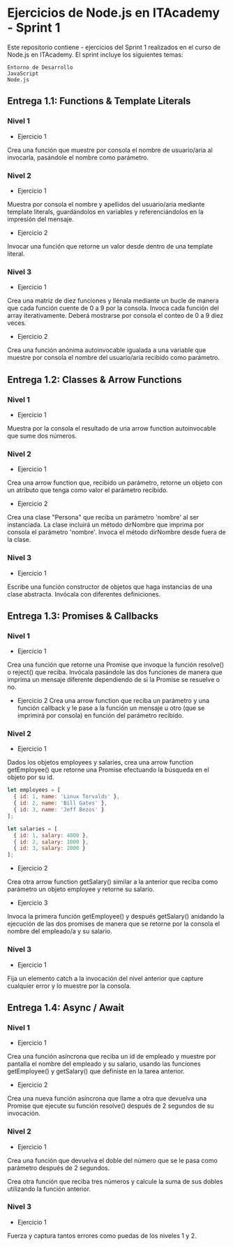 # Ejercicios de Node.js en ITAcademy - Sprint 1

Este repositorio contiene  - ejercicios del Sprint 1 realizados en el curso de Node.js en ITAcademy. El sprint incluye los siguientes temas:

    Entorno de Desarrollo
    JavaScript
    Node.js

## Entrega 1.1: Functions & Template Literals
### Nivel 1
- Ejercicio 1

Crea una función que muestre por consola el nombre de usuario/aria al invocarla, pasándole el nombre como parámetro.
### Nivel 2
- Ejercicio 1

Muestra por consola el nombre y apellidos del usuario/aria mediante template literals, guardándolos en variables y referenciándolos en la impresión del mensaje.
- Ejercicio 2

Invocar una función que retorne un valor desde dentro de una template literal.
### Nivel 3
- Ejercicio 1

Crea una matriz de diez funciones y llénala mediante un bucle de manera que cada función cuente de 0 a 9 por la consola. Invoca cada función del array iterativamente. Deberá mostrarse por consola el conteo de 0 a 9 diez veces.
- Ejercicio 2

Crea una función anónima autoinvocable igualada a una variable que muestre por consola el nombre del usuario/aria recibido como parámetro.
## Entrega 1.2: Classes & Arrow Functions
### Nivel 1
- Ejercicio 1

Muestra por la consola el resultado de una arrow function autoinvocable que sume dos números.
### Nivel 2
- Ejercicio 1

Crea una arrow function que, recibido un parámetro, retorne un objeto con un atributo que tenga como valor el parámetro recibido.
- Ejercicio 2

Crea una clase "Persona" que reciba un parámetro 'nombre' al ser instanciada. La clase incluirá un método dirNombre que imprima por consola el parámetro 'nombre'. Invoca el método dirNombre desde fuera de la clase.
### Nivel 3
- Ejercicio 1

Escribe una función constructor de objetos que haga instancias de una clase abstracta. Invócala con diferentes definiciones.
## Entrega 1.3: Promises & Callbacks
### Nivel 1
- Ejercicio 1

Crea una función que retorne una Promise que invoque la función resolve() o reject() que reciba. Invócala pasándole las dos funciones de manera que imprima un mensaje diferente dependiendo de si la Promise se resuelve o no.
- Ejercicio 2
Crea una arrow function que reciba un parámetro y una función callback y le pase a la función un mensaje u otro (que se imprimirá por consola) en función del parámetro recibido.

### Nivel 2
- Ejercicio 1

Dados los objetos employees y salaries, crea una arrow function getEmployee() que retorne una Promise efectuando la búsqueda en el objeto por su id.

```javascript
let employees = [
  { id: 1, name: 'Linux Torvalds' },
  { id: 2, name: 'Bill Gates' },
  { id: 3, name: 'Jeff Bezos' }
];

let salaries = [
  { id: 1, salary: 4000 },
  { id: 2, salary: 1000 },
  { id: 3, salary: 2000 }
];
```
- Ejercicio 2

Crea otra arrow function getSalary() similar a la anterior que reciba como parámetro un objeto employee y retorne su salario.
- Ejercicio 3

Invoca la primera función getEmployee() y después getSalary() anidando la ejecución de las dos promises de manera que se retorne por la consola el nombre del empleado/a y su salario.
### Nivel 3
- Ejercicio 1

Fija un elemento catch a la invocación del  nivel anterior que capture cualquier error y lo muestre por la consola.
## Entrega 1.4: Async / Await
### Nivel 1
- Ejercicio 1

Crea una función asíncrona que reciba un id de empleado y muestre por pantalla el nombre del empleado y su salario, usando las funciones getEmployee() y getSalary() que definiste en la tarea anterior.

- Ejercicio 2

Crea una nueva función asíncrona que llame a otra que devuelva una Promise que ejecute su función resolve() después de 2 segundos de su invocación.

### Nivel 2

- Ejercicio 1

Crea una función que devuelva el doble del número que se le pasa como parámetro después de 2 segundos.

Crea otra función que reciba tres números y calcule la suma de sus dobles utilizando la función anterior.
### Nivel 3

- Ejercicio 1

Fuerza y captura tantos errores como puedas de los niveles 1 y 2.